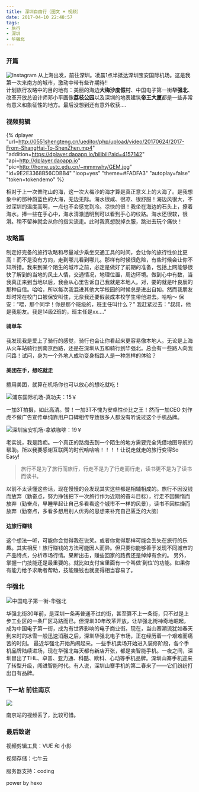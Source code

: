 ```yaml
---
title: 深圳自由行（图文 + 视频）
date: 2017-04-10 22:48:57
tags:
- 旅行
- 深圳
- 华强北
---
```

### 开篇
![Instagram](http://oe3vwrk94.bkt.clouddn.com/traval-in-shenzheng.png)
从上海出发，前往深圳。凌晨1点半抵达深圳宝安国际机场。这是我第一次来南方的城市，激动中带有些许期待!!<br>计划旅行攻略中的目的地有：美丽的海边**大梅沙度假村**、中国电子第一街**华强北**、改革开放总设计师邓小平画像**荔枝公园**以及深圳的地表建筑**帝王大厦**都是一些非常有意义和象征性的地方。最后没想到还有意外收获....
<!-- more -->

### 视频剪辑
	
{% dplayer "url=http://0551shengteng.cn/ueditor/php/upload/video/20170624/2017-From-ShangHai-To-ShenZhen.mp4" "addition=https://dplayer.daoapp.io/bilibili?aid=4157142" "api=http://dplayer.daoapp.io" "pic=http://home.ustc.edu.cn/~mmmwhy/GEM.jpg" "id=9E2E3368B56CDBB4" "loop=yes" "theme=#FADFA3" "autoplay=false" "token=tokendemo" %}


<!-- <video src="http://oe3vwrk94.bkt.clouddn.com/ShenZhen-video.mp4" controls="controls" autoplay="true" width="100%"></video> -->

相对于上一次普陀山的海，这一次大梅沙的海才算是真正意义上的大海了。是我想象中的那种蔚蓝色的大海，无边无际。海水很咸、很凉、很舒服！海边风很大，不过深圳的温度高啊，一点也不会感觉到冷。凉快的很！我坐在海边的石头上，撩着海水。捧一些在手心中，海水清澈透明到可以看到手心的纹路。海水还很软，很滑。稍不留神就会从你的指尖流走。此时我真想脱掉衣服，跳进去玩个痛快！



### 攻略篇
制定好完备的旅行攻略和尽量减少乘坐交通工具的时间，会让你的旅行性价比更高！而不是没有方向，走到哪儿看到哪儿。那样有时候很危险，有些时候会让你不知所措。我来到某个陌生的城市之前，必定是做好了前期的准备，包括上网能够很快了解到的当地的风土人情，交通情况，地理位置，周边环境。做到心中有数，当我真正来到当地以后，我会从心里告诉自己我就是本地人。对，要的就是叶良辰的那种自信。哈哈，所以每次我混进其他大学校园的时候总是进出自如。然而我朋友却时常在校门口被保安叫住，无奈我还要假装成本校学生带他进去。哈哈～
保安：“喂，那个同学！你是那个班级的，班主任叫什么？”
我赶紧过去：“叔叔，他是我朋友。我是14级2班的，班主任是xx....”


#### 骑单车

我发现我是爱上了骑行的感觉，骑行也会让你看起来更容易像本地人。无论是上海从火车站骑行到南京西路，还是在深圳从五和骑行到华强北。总会有一些路人向我问路！试问，身为一个外地人成功变身指路人是一种怎样的体验？


#### 美团在手，想吃就走

擅用美团，就算在机场你也可以放心的想吃就吃！

![浦东国际机场-真功夫：15￥](http://oe3vwrk94.bkt.clouddn.com/%E6%B5%A6%E4%B8%9C%E5%9B%BD%E9%99%85%E6%9C%BA%E5%9C%BA-%E7%9C%9F%E5%8A%9F%E5%A4%AB.jpg)

一加3T拍摄，如此高清。赞！一加3T不愧为安卓性价比之王！然而一加CEO	刘作虎不做广告宣传单纯靠用户口碑相传导致很多人都没有听说过这个手机品牌。

![深圳宝安机场-拿铁咖啡：19￥](http://oe3vwrk94.bkt.clouddn.com/%E6%B7%B1%E5%9C%B3%E5%AE%9D%E5%AE%89%E6%9C%BA%E5%9C%BA-%E6%B1%89%E5%A0%A1%E7%8E%8B.jpg)

老实说，我是路痴。一个真正的路痴去到一个陌生的地方需要完全凭借地图导航的帮助。所以我要感谢互联网的时代哈哈哈！！！！让说走就走的旅行变得So Easy!

> 旅行不是为了旅行而旅行，行走不是为了行走而行走，读书更不是为了读书而读书。


以前不太读懂这些话，现在慢慢的会发现其实这些都是相辅相成的。旅行不因没钱而放弃（勤奋点，努力挣钱把下一次旅行作为近期的奋斗目标），行走不因懒惰而放弃（勤奋点，早睡早起让自己多看看这个城市不一样的风景），读书不因枯燥而放弃（勤奋点，多看多想用别人优秀的思想来补充自己匮乏的大脑）

#### 边旅行赚钱

这个想法一听，可能你会觉得我在说笑。或者你觉得那样可能会丢失在旅行的乐趣。其实相反！旅行赚钱的方法可能因人而异。但只要你能够善于发现不同城市的产品特点，分析市场行情。果断出击，赚些回家的路费还是绰绰有余的。
另外，掌握一门技能还是最重要的。就比如支付宝里面有一个叫做‘到位’的功能。如果你有能力给予求助者帮助，技能赚钱也就变得相当容易了。

### 华强北

![中国电子第一街-华强北](http://static.oneplus.cn/data/attachment/forum/201706/10/144951zvv8xl3jj01vgzxx.jpg.w_768.jpg)

 华强北街30年前，是深圳一条再普通不过的街，甚至算不上一条街，只不过是上步工业区的一条厂区马路而已。但深圳30年改革开放，让华强北街神奇地崛起，成为中国电子第一街，成为有世界影响的电子商业街。现在，当山寨潮流犹如春天到来时的冰雪一般迅速消融之后，深圳华强北电子市场，正在经历着一个艰难而痛苦的时刻。
  最近华强北开始热闹起来。一些手机卖场开始进入装修阶段，各个手机品牌陆续进场，现在华强北每天都有新店开张，都是卖智能手机。一夜之间，深圳冒出了THL、卓普、亚力通、科酷、欧科、心动等手机品牌。深圳山寨手机迎来了转型升级，闯进智能时代。有人说，深圳山寨手机的第二春来了——它们纷纷打出自有品牌。


### 下一站 前往南京

![](http://static.oneplus.cn/data/attachment/forum/201704/16/234232wjzihyzg8bghqyyp.jpg.w_768.jpg)

  南京站的视频丢了，比较可惜。

### 最后致谢

视频剪辑工具：VUE 和 小影

视频存储：七牛云

服务器支持：coding

power by hexo
